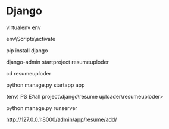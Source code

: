 # Django
virtualenv env

 env\Scripts\activate

 pip install django

 django-admin startproject resumeuploder

 cd resumeuploder

 python manage.py startapp app


 (env) PS E:\all project\django\resume uploader\resumeuploder>

 python manage.py runserver

 http://127.0.0.1:8000/admin/app/resume/add/
